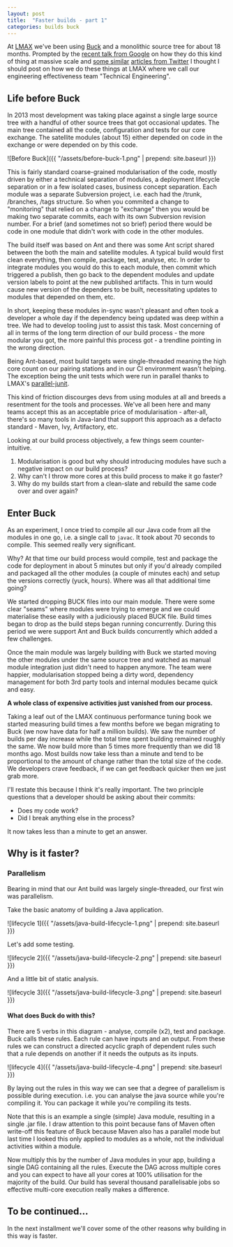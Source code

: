 ```yaml
---
layout: post
title:  "Faster builds - part 1"
categories: builds buck
---
```


At [LMAX][1] we've been using [Buck][2] and a monolithic source tree for about 18 months. Prompted by the [recent talk from Google][3] 
 on how they do this kind of thing at massive scale and [some similar][4] [articles from Twitter][5] I thought I
 should post on how we do these things at LMAX where we call our engineering effectiveness team "Technical Engineering".

## Life before Buck

In 2013 most development was taking place against a single large source tree with a handful of other source trees that
 got occasional updates. The main tree contained all the code, configuration and tests for our core exchange. The 
 satellite modules (about 15) either depended on code in the exchange or were depended on by this code.

![Before Buck]({{ "/assets/before-buck-1.png" | prepend: site.baseurl }})

This is fairly standard coarse-grained modularisation of the code, mostly driven by either a technical separation of modules, 
 a deployment lifecycle separation or in a few isolated cases, business concept separation. Each module was a separate 
 Subversion project, i.e. each had the /trunk, /branches, /tags structure. So when you commited a change to "monitoring"
 that relied on a change to "exchange" then you would be making two separate commits, each with its own Subversion 
 revision number. For a brief (and sometimes not so brief) period there would be code in one module that didn't 
 work with code in the other modules.
 
The build itself was based on Ant and there was some Ant script shared between the both the main and satellite modules. 
 A typical build would first clean everything, then compile, package, test, analyse, etc. In order to integrate modules
 you would do this to each module, then commit which triggered a publish, then go back to the dependent modules and update
 version labels to point at the new published artifacts. This in turn would cause new version of the dependers to be
 built, necessitating updates to modules that depended on them, etc.
 
In short, keeping these modules in-sync wasn't pleasant and often took a developer a whole day if the dependency being 
 updated was deep within a tree. We had to develop tooling just to assist this task. Most concerning of all in terms
 of the long term direction of our build process - the more modular you got, the more painful this process got - a
 trendline pointing in the wrong direction.
 
Being Ant-based, most build targets were single-threaded meaning the high core count on our pairing stations and in our
 CI environment wasn't helping. The exception being the unit tests which were run in parallel thanks to 
 LMAX's [parallel-junit][6].

This kind of friction discourges devs from using modules at all and breeds a resentment for the tools and processes.
 We've all been here and many teams accept this as an acceptable price of modularisation - after-all, there's so
 many tools in Java-land that support this approach as a defacto standard - Maven, Ivy, Artifactory, etc.
  
Looking at our build process objectively, a few things seem counter-intuitive.

  1. Modularisation is good but why should introducing modules have such a negative impact on our build process? 
  2. Why can't I throw more cores at this build process to make it go faster?
  3. Why do my builds start from a clean-slate and rebuild the same code over and over again?
  
## Enter Buck

As an experiment, I once tried to compile all our Java code from all the modules in one go, i.e. a single call to `javac`.
 It took about 70 seconds to compile. This seemed really very significant.
 
Why? At that time our build process would compile, test and package the code for deployment in about 5 minutes but only if 
 you'd already compiled and packaged all the other modules (a couple of minutes each) and setup the versions 
 correctly (yuck, hours). Where was all that additional time going?

We started dropping BUCK files into our main module. There were some clear "seams" where modules were trying to emerge 
 and we could materialise these easily with a judiciously placed BUCK file. Build times began to drop as the build steps 
 began running concurrently. During this period we were support Ant and Buck builds concurrently which added a few 
 challenges. 

Once the main module was largely building with Buck we started moving the other modules under the same source tree and 
 watched as manual module integration just didn't need to happen anymore. The team were happier, modularisation stopped 
 being a dirty word, dependency management for both 3rd party tools and internal modules became quick and easy.
 
**A whole class of expensive activities just vanished from our process.**
 
Taking a leaf out of the LMAX continuous performance tuning book we started measuring build times a few months before we
 began migrating to Buck (we now have data for half a million builds). We saw the number of builds per day increase 
 while the total time spent building remained roughly the same. We now build more than 5 times more frequently than we 
 did 18 months ago. Most builds now take less than a minute and tend to be proportional to the amount of change rather 
 than the total size of the code. We developers crave feedback, if we can get feedback quicker then we just grab more.
 
I'll restate this because I think it's really important. The two principle questions that a developer should be asking
about their commits:

  * Does my code work?
  * Did I break anything else in the process?
  
It now takes less than a minute to get an answer.
   
## Why is it faster?

### Parallelism

Bearing in mind that our Ant build was largely single-threaded, our first win was parallelism.
 
Take the basic anatomy of building a Java application.

![lifecycle 1]({{ "/assets/java-build-lifecycle-1.png" | prepend: site.baseurl }})

Let's add some testing.

![lifecycle 2]({{ "/assets/java-build-lifecycle-2.png" | prepend: site.baseurl }})

And a little bit of static analysis.

![lifecycle 3]({{ "/assets/java-build-lifecycle-3.png" | prepend: site.baseurl }})

#### What does Buck do with this?

There are 5 verbs in this diagram - analyse, compile (x2), test and package. Buck calls these rules. Each rule can have
 inputs and an output. From these rules we can construct a directed acyclic graph of dependent rules such that a
 rule depends on another if it needs the outputs as its inputs.

![lifecycle 4]({{ "/assets/java-build-lifecycle-4.png" | prepend: site.baseurl }})

By laying out the rules in this way we can see that a degree of parallelism is possible during execution. i.e. you can
 analyse the java source while you're compiling it. You can package it while you're compiling its tests. 

Note that this is an example a single (simple) Java module, resulting in a single .jar file. I draw attention to this point
 because fans of Maven often write-off this feature of Buck because Maven also has a parallel mode but last time I 
 looked this only applied to modules as a whole, not the individual activities within a module.

Now multiply this by the number of Java modules in your app, building a single DAG containing all the rules. Execute 
 the DAG across multiple cores and you can expect to have all your cores at 100% utilisation for the majority of the 
 build. Our build has several thousand parallelisable jobs so effective multi-core execution really makes a 
 difference.

## To be continued...

In the next installment we'll cover some of the other reasons why building in this way is faster.

[1]: http://www.lmax.com
[2]: https://buckbuild.com
[3]: https://www.youtube.com/watch?v=W71BTkUbdqE
[4]: http://spectrum.ieee.org/view-from-the-valley/computing/software/twitters-tips-for-making-software-engineers-more-efficient
[5]: http://www.gigamonkeys.com/flowers/
[6]: https://github.com/LMAX-Exchange/parallel-junit